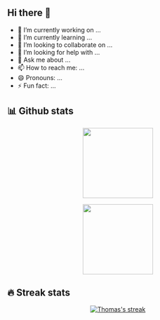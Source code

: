 ## Hi there 👋

- 🔭 I’m currently working on ...
- 🌱 I’m currently learning ...
- 👯 I’m looking to collaborate on ...
- 🤔 I’m looking for help with ...
- 💬 Ask me about ...
- 📫 How to reach me: ...
- 😄 Pronouns: ...
- ⚡ Fun fact: ...


## 📊 Github stats
<p align="center">
  <a href="https://github.com/thliang01">
  <img height="160em" src="https://github-readme-stats.vercel.app/api?username=thliang01&count_private=true&show_icons=true&include_all_commits=true&custom_title=GitHub+Stats&theme=cobalt2">
  </a>
</p>
<p align="center">
  <a href="https://github.com/thliang01">
  <img height="160em" src="https://github-readme-stats.vercel.app/api/top-langs/?username=thliang01&count_private=true&layout=compact&theme=cobalt2">
  </a>
</a>

## 🔥 Streak stats

<!-- GitHub Readme Streak Stats - https://github.com/DenverCoder1/github-readme-streak-stats -->
<p align="center">
  <a href="https://github.com/DenverCoder1/github-readme-streak-stats">
    <img title="🔥 Get streak stats for your profile at git.io/streak-stats" alt="Thomas's streak" src="https://github-readme-streak-stats.herokuapp.com/?user=thliang01&theme=monokai-metallian&hide_border=true"/>
  </a>
</p>
